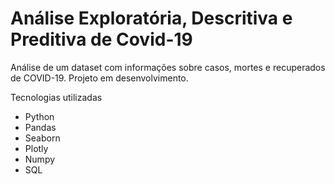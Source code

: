 # Análise Exploratória, Descritiva e Preditiva de Covid-19

Análise de um dataset com informações sobre casos, mortes e recuperados de COVID-19. Projeto em desenvolvimento.

Tecnologias utilizadas

- Python
 - Pandas
 - Seaborn
 - Plotly
 - Numpy
- SQL
